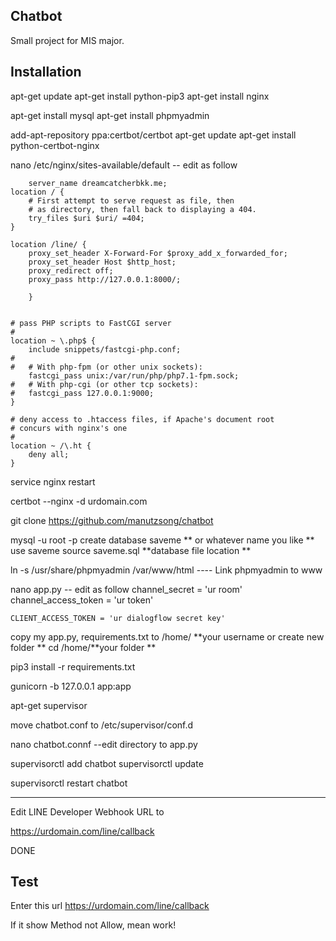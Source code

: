## Chatbot

Small project for MIS major.



## Installation

apt-get update
apt-get install python-pip3
apt-get install nginx

apt-get install mysql
apt-get install phpmyadmin

add-apt-repository ppa:certbot/certbot
apt-get update
apt-get install python-certbot-nginx 

nano /etc/nginx/sites-available/default
-- edit as follow 

		server_name dreamcatcherbkk.me;
	location / {
        # First attempt to serve request as file, then
        # as directory, then fall back to displaying a 404.
        try_files $uri $uri/ =404;
	}

	location /line/ {
        proxy_set_header X-Forward-For $proxy_add_x_forwarded_for;
        proxy_set_header Host $http_host;
        proxy_redirect off;
        proxy_pass http://127.0.0.1:8000/;
        
    	}
	

	# pass PHP scripts to FastCGI server
	#
	location ~ \.php$ {
		include snippets/fastcgi-php.conf;
	#
	#	# With php-fpm (or other unix sockets):
		fastcgi_pass unix:/var/run/php/php7.1-fpm.sock;
	#	# With php-cgi (or other tcp sockets):
	#	fastcgi_pass 127.0.0.1:9000;
	}

	# deny access to .htaccess files, if Apache's document root
	# concurs with nginx's one
	#
	location ~ /\.ht {
		deny all;
	}


service nginx restart

certbot --nginx -d urdomain.com





git clone https://github.com/manutzsong/chatbot

mysql -u root -p
create database saveme ** or whatever name you like **
use saveme
source saveme.sql **database file location **



ln -s /usr/share/phpmyadmin /var/www/html ---- Link phpmyadmin to www




nano app.py
-- edit as follow
	channel_secret = 'ur room'
	channel_access_token = 'ur token'
	
	CLIENT_ACCESS_TOKEN = 'ur dialogflow secret key'



copy my app.py, requirements.txt to /home/ **your username or create new folder **
cd /home/**your folder **

pip3 install -r requirements.txt

gunicorn -b 127.0.0.1 app:app

apt-get supervisor

move chatbot.conf to /etc/supervisor/conf.d

nano chatbot.connf
--edit directory to app.py

supervisorctl add chatbot
supervisorctl update

supervisorctl restart chatbot

************
Edit LINE Developer Webhook URL to

https://urdomain.com/line/callback

DONE

## Test

Enter this url
https://urdomain.com/line/callback

If it show Method not Allow, mean work!